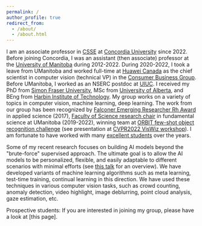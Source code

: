 ```yaml
---
permalink: /
author_profile: true
redirect_from: 
  - /about/
  - /about.html
---
```


I am an associate professor in [CSSE](https://www.concordia.ca/ginacody/computer-science-software-eng.html) at [Concordia University](https://www.concordia.ca/) since 2022. Before joining Concordia, I was an assistant (then associate) professor at the [University of Manitoba](https://sci.umanitoba.ca/cs/) during 2012-2022. During 2020-2022, I took a leave from UManitoba and worked full-time at [Huawei Canada](https://www.huawei.com/ca/) as the chief scientist in computer vision (technical VP) in the [Consumer Business Group](https://consumer.huawei.com/ca/). Before UManitoba, I worked as an NSERC postdoc at [UIUC](https://cs.illinois.edu/). I received my PhD from [Simon Fraser University](https://www.sfu.ca/computing.html), MSc from [University of Alberta](https://www.ualberta.ca/computing-science/index.html), and BEng from [Harbin Institute of Technology](http://en.hit.edu.cn/). My group works on a variety of topics in computer vision, machine learning, deep learning. The work from our group has been recognized by [Falconer Emerging Researcher Rh Award](http://news.umanitoba.ca/bush-ethics-decolonizing-the-university/) in applied science (2017), [Faculty of Science research chair](http://www.sci.umanitoba.ca/news/new-research-chairs-in-fundamental-science-2/) in fundamental science at UManitoba (2019-2022), winning team at [ORBIT few-shot object recognition challenge](https://eval.ai/web/challenges/challenge-page/1438/overview) (see presentation at [CVPR2022 VisWiz workshop](https://vizwiz.org/workshops/2022-workshop/)). I am fortunate to have worked with many [excellent students](https://www.youtube.com/watch?v=gd-YfB11_dE) over the years.

Some of my recent research focuses on building AI models beyond the "brute-force" supervised approach. The ultimate goal is to allow the AI models to be personalized, flexible, and easily adaptable to different scenarios with minimal efforts (see [this talk]() for an overview). We have developed variants of machine learning algorithms such as meta learning, test-time training, continual learning in this direction. We have used these techniques in various computer vision tasks, such as crowd counting, anomaly detection, video highlight, image deblurring, point cloud analysis, gaze estimation, etc.

Prospective students: If you are interested in joining my group, please have a look at [this page].

